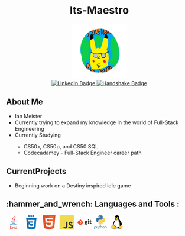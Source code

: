<div id="header" align="center">
  <h1>Its-Maestro</h1>
  <img src="https://github.com/itsmaestro/itsmaestro/blob/main/Untitled-fotor-bg-remover-20230430175412.png" width="150" height="150"/>
  <div id="badges">
  <a href="https://www.linkedin.com/in/ian-meister-a4b658228/">
    <img src="https://img.shields.io/badge/LinkedIn-blue?style=for-the-badge&logo=linkedin&logoColor=white" alt="LinkedIn Badge"/>
  </a>
  <a href="https://ecpi.joinhandshake.com/stu/users/45186388">
    <img src="https://img.shields.io/badge/handshake-green?style=for-the-badge&logo=handshake&logoColor=black" alt="Handshake Badge"/>
  </a>
</div>
</div>
<div id="mainbody" align="left">
  <h2>About Me</h2>
  <ul>
    <li>Ian Meister</li>
    <li>Currently trying to expand my knowledge in the world of Full-Stack Engineering</li>
    <li>Currently Studying</li>
    <ul>
      <li>CS50x, CS50p, and CS50 SQL</li>
      <li>Codecadamey - Full-Stack Engineer career path</li>
    </ul>
  </ul>
  <h2>CurrentProjects</h2>
    <ul>
      <li>Beginning work on a Destiny inspired idle game</li>
    </ul>
  <h2>:hammer_and_wrench: Languages and Tools :</h2>
  <div>
    <img src="https://github.com/devicons/devicon/blob/master/icons/java/java-original-wordmark.svg" title="Java" alt="Java" width="40" height="40"/>&nbsp;
    <img src="https://github.com/devicons/devicon/blob/master/icons/css3/css3-plain-wordmark.svg"  title="CSS3" alt="CSS" width="40" height="40"/>&nbsp;
    <img src="https://github.com/devicons/devicon/blob/master/icons/html5/html5-original.svg" title="HTML5" alt="HTML" width="40" height="40"/>&nbsp;
    <img src="https://github.com/devicons/devicon/blob/master/icons/javascript/javascript-original.svg" title="JavaScript" alt="JavaScript" width="40" height="40"/>&nbsp;
    <img src="https://github.com/devicons/devicon/blob/master/icons/git/git-original-wordmark.svg" title="Git" **alt="Git" width="40" height="40"/>
    <img src="https://github.com/devicons/devicon/blob/master/icons/python/python-original-wordmark.svg" title="Python" **alt="Python" width="40" height="40"/>
    <img src="https://github.com/devicons/devicon/blob/master/icons/linux/linux-original.svg" title="Linux" **alt="Linux" width="40" height="40"/>
   </div>
</div>

<!--
**itsmaestro/itsmaestro** is a ✨ _special_ ✨ repository because its `README.md` (this file) appears on your GitHub profile.

Here are some ideas to get you started:

- 🔭 I’m currently working on ...
- 🌱 I’m currently learning ...
- 👯 I’m looking to collaborate on ...
- 🤔 I’m looking for help with ...
- 💬 Ask me about ...
- 📫 How to reach me: ...
- 😄 Pronouns: ...
- ⚡ Fun fact: ...
-->
